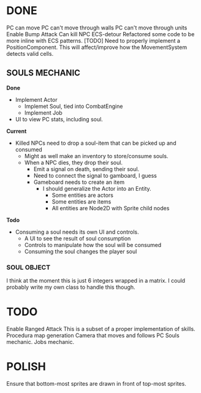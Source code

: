 # DONE
PC can move
    PC can't move through walls
    PC can't move through units
Enable Bump Attack
    Can kill NPC
ECS-detour
    Refactored some code to be more inline with ECS patterns.
        [TODO] Need to properly implement a PositionComponent.
            This will affect/improve how the MovementSystem detects valid cells.

## SOULS MECHANIC
__Done__
- Implement Actor
    - Implemet Soul, tied into CombatEngine
    - Implement Job
- UI to view PC stats, including soul.

__Current__
- Killed NPCs need to drop a soul-item that can be picked up and consumed
    - Might as well make an inventory to store/consume souls.
    - When a NPC dies, they drop their soul.
        - Emit a signal on death, sending their soul.
        - Need to connect the signal to gamboard, I guess
        - Gameboard needs to create an item
            - I should generalize the Actor into an Entity.
                - Some entities are actors
                - Some entities are items
                - All entities are Node2D with Sprite child nodes

__Todo__
- Consuming a soul needs its own UI and controls.
    - A UI to see the result of soul consumption
    - Controls to manipulate how the soul will be consumed
    - Consuming the soul changes the player soul


### SOUL OBJECT
I think at the moment this is just 6 integers wrapped in a matrix. 
I could probably write my own class to handle this though. 

# TODO
Enable Ranged Attack
    This is a subset of a proper implementation of skills.
Procedura map generation
Camera that moves and follows PC
Souls mechanic.
Jobs mechanic.

# POLISH
Ensure that bottom-most sprites are drawn in front of top-most sprites.